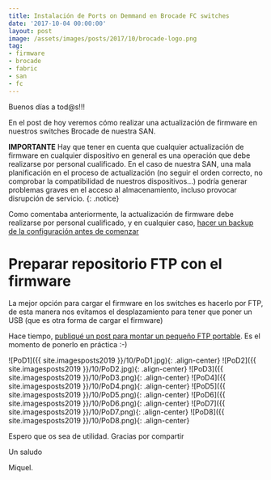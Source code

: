 ```yaml
---
title: Instalación de Ports on Demmand en Brocade FC switches
date: '2017-10-04 00:00:00'
layout: post
image: /assets/images/posts/2017/10/brocade-logo.png
tag:
- firmware
- brocade
- fabric
- san
- fc
---
```


Buenos días a tod@s!!!

En el post de hoy veremos cómo realizar una actualización de firmware en nuestros switches Brocade de nuestra SAN.

**IMPORTANTE** Hay que tener en cuenta que cualquier actualización de firmware en cualquier dispositivo en general es una operación que debe realizarse por personal cualificado. En el caso de nuestra SAN, una mala planificación en el proceso de actualización (no seguir el orden correcto, no comprobar la compatibilidad de nuestros dispositivos...) podría generar problemas graves en el acceso al almacenamiento, incluso provocar disrupción de servicio.
{: .notice}

Como comentaba anteriormente, la actualización de firmware debe realizarse por personal cualificado, y en cualquier caso, [hacer un backup de la configuración antes de comenzar](https://miquelmariano.github.io/2017/10/backup-configuracion-sw-brocade)

# Preparar repositorio FTP con el firmware

La mejor opción para cargar el firmware en los switches es hacerlo por FTP, de esta manera nos evitamos el desplazamiento para tener que poner un USB (que es otra forma de cargar el firmware)

Hace tiempo, [publiqué un post para montar un pequeño FTP portable](https://miquelmariano.github.io/2017/07/xlight-FTP). Es el momento de ponerlo en práctica :-)

![PoD1]({{ site.imagesposts2019 }}/10/PoD1.jpg){: .align-center}
![PoD2]({{ site.imagesposts2019 }}/10/PoD2.jpg){: .align-center}
![PoD3]({{ site.imagesposts2019 }}/10/PoD3.png){: .align-center}
![PoD4]({{ site.imagesposts2019 }}/10/PoD4.png){: .align-center}
![PoD5]({{ site.imagesposts2019 }}/10/PoD5.png){: .align-center}
![PoD6]({{ site.imagesposts2019 }}/10/PoD6.png){: .align-center}
![PoD7]({{ site.imagesposts2019 }}/10/PoD7.png){: .align-center}
![PoD8]({{ site.imagesposts2019 }}/10/PoD8.png){: .align-center}

Espero que os sea de utilidad.
Gracias por compartir

Un saludo

Miquel.



